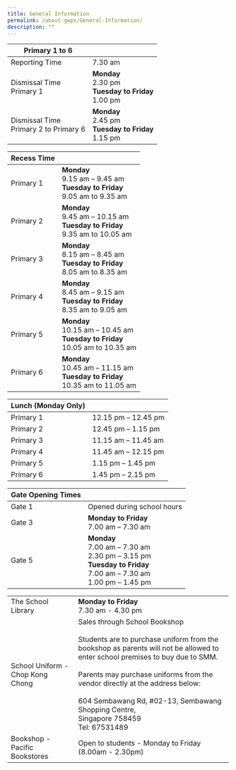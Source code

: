 ```yaml
---
title: General Information
permalink: /about-gwps/General-Information/
description: ""
---
```

| Primary 1 to 6 | | 
| -------- | -------- |
| Reporting Time     | 7.30 am     | 
|Dismissal Time<br>Primary 1|<b>Monday</b><br>2.30 pm<br><b>Tuesday to Friday</b><br>1.00 pm
|Dismissal Time<br>Primary 2 to Primary 6|<b>Monday</b><br> 2.45 pm<br><b>Tuesday to Friday</b><br>1.15 pm

| Recess Time   | | 
| -------- | -------- |
|Primary 1| <b>Monday </b><br> 9.15 am – 9.45 am <br><b>Tuesday to Friday </b><br>9.05 am to 9.35 am
|Primary 2|<b>Monday</b><br>9.45 am – 10.15 am<br><b>Tuesday to Friday</b><br> 9.35 am to 10.05 am
|Primary 3|<b>Monday</b><br> 8.15 am – 8.45 am<br><b>Tuesday to Friday</b><br>8.05 am to 8.35 am
|Primary 4|<b>Monday </b><br>8.45 am – 9.15 am<br><b>Tuesday to Friday</b><br> 8.35 am to 9.05 am
|Primary 5 | <b>Monday</b><br> 10.15 am – 10.45 am<br><b> Tuesday to Friday</b><br>10.05 am to 10.35 am
|Primary 6|<b> Monday</b><br>10.45 am – 11.15 am<br><b> Tuesday to Friday</b><br> 10.35 am to 11.05 am

|Lunch (Monday Only)   | | 
| -------- | -------- |
|Primary 1| 12.15 pm – 12.45 pm
|Primary 2|12.45 pm – 1.15 pm
|Primary 3|11.15 am – 11.45 am
|Primary 4|11.45 am – 12.15 pm
|Primary 5 | 1.15 pm – 1.45 pm
|Primary 6|1.45 pm – 2.15 pm

|Gate Opening Times   | | 
| -------- | -------- |
|Gate 1|Opened during school hours
|Gate 3|<b>Monday to Friday</b><br>7.00 am – 7.30 am
|Gate 5 |<b>Monday</b><br>7.00 am – 7.30 am<br> 2.30 pm – 3.15 pm<br><b>Tuesday to Friday</b><br>7.00 am – 7.30 am<br> 1.00 pm – 1.45 pm

|   | | 
| -------- | -------- |
|The School Library|<b>Monday to Friday</b><br>7.30 am - 4.30 pm
|School Uniform - Chop Kong Chong|Sales through School Bookshop<br><br>Students are to purchase uniform from the bookshop as parents will not be allowed to enter school premises to buy due to SMM.<br><br>Parents may purchase uniforms from the vendor directly at the address below:<br><br>604 Sembawang Rd, #02-13, Sembawang Shopping Centre,<br>Singapore 758459<br>Tel: 67531489
| Bookshop - Pacific Bookstores	|Open to students - Monday to Friday (8.00am - 2.30pm)
